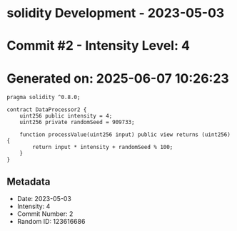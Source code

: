 ﻿# solidity Development - 2023-05-03
# Commit #2 - Intensity Level: 4
# Generated on: 2025-06-07 10:26:23
```solidity
pragma solidity ^0.8.0;

contract DataProcessor2 {
    uint256 public intensity = 4;
    uint256 private randomSeed = 909733;

    function processValue(uint256 input) public view returns (uint256) {
        return input * intensity + randomSeed % 100;
    }
}
```
## Metadata
- Date: 2023-05-03
- Intensity: 4
- Commit Number: 2
- Random ID: 123616686
